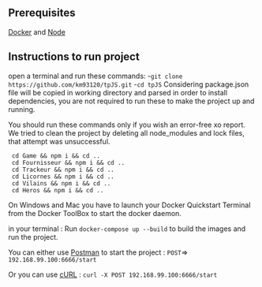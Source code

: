 ## Prerequisites
[Docker](https://docs.docker.com/install/#supported-platforms) and
[Node](https://nodejs.org/en/download/)

## Instructions to run project

open a terminal and run these commands:
-`git clone https://github.com/km93120/tpJS.git`
-`cd tpJS`
Considering package.json file will be copied in working directory and parsed in
order to install dependencies, you are not required to run these to make the
project up and running.

You should run these commands only if you wish an error-free xo report.
We tried to clean the project by deleting all node_modules and lock files,
that attempt was unsuccessful.

```
 cd Game && npm i && cd ..
 cd Fournisseur && npm i && cd ..
 cd Trackeur && npm i && cd ..
 cd Licornes && npm i && cd ..
 cd Vilains && npm i && cd ..
 cd Heros && npm i && cd ..
```
On Windows and Mac you have to launch your Docker Quickstart Terminal from the Docker ToolBox to start
the docker daemon.

in your terminal :
Run `docker-compose up --build` to build the images and run the project.

You can either use [Postman](https://www.getpostman.com/apps)
to start the project :
`POST`=> `192.168.99.100:6666/start`

Or you can use [cURL](https://stackoverflow.com/questions/9507353) :
`curl -X POST 192.168.99.100:6666/start`



